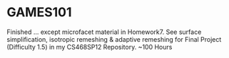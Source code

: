 # GAMES101 

Finished ... except microfacet material in Homework7. See surface simplification, isotropic remeshing & adaptive remeshing for Final Project (Difficulty 1.5) in my CS468SP12 Repository. ~100 Hours
